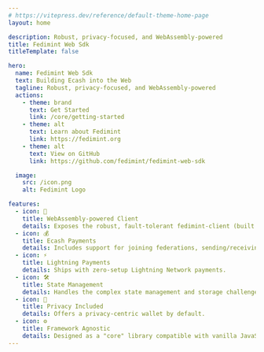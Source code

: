 ```yaml
---
# https://vitepress.dev/reference/default-theme-home-page
layout: home

description: Robust, privacy-focused, and WebAssembly-powered
title: Fedimint Web Sdk
titleTemplate: false

hero:
  name: Fedimint Web Sdk
  text: Building Ecash into the Web
  tagline: Robust, privacy-focused, and WebAssembly-powered
  actions:
    - theme: brand
      text: Get Started
      link: /core/getting-started
    - theme: alt
      text: Learn about Fedimint
      link: https://fedimint.org
    - theme: alt
      text: View on GitHub
      link: https://github.com/fedimint/fedimint-web-sdk

  image:
    src: /icon.png
    alt: Fedimint Logo

features:
  - icon: 🚀
    title: WebAssembly-powered Client
    details: Exposes the robust, fault-tolerant fedimint-client (built in Rust) via WebAssembly. Lazy-Loads within a web worker for performance.
  - icon: 💰
    title: Ecash Payments
    details: Includes support for joining federations, sending/receiving ecash, and managing balances.
  - icon: ⚡
    title: Lightning Payments
    details: Ships with zero-setup Lightning Network payments.
  - icon: 🛠️
    title: State Management
    details: Handles the complex state management and storage challenges for browser wallets.
  - icon: 🤫
    title: Privacy Included
    details: Offers a privacy-centric wallet by default.
  - icon: ⚙️
    title: Framework Agnostic
    details: Designed as a "core" library compatible with vanilla JavaScript, laying the groundwork for future framework-specific packages.
---
```

